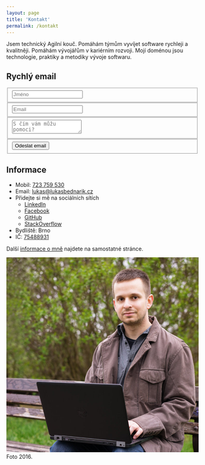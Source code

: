 ```yaml
---
layout: page
title: 'Kontakt'
permalink: /kontakt
---
```


Jsem technický Agilní kouč.
Pomáhám týmům vyvíjet software rychleji a kvalitněji.
Pomáhám vývojářům v kariérním rozvoji.
Mojí doménou jsou technologie, praktiky a metodiky vývoje softwaru.

## Rychlý email

<form id="contact" action="https://formspree.io/lukas@lukasbednarik.cz" method="POST">
  <fieldset>
    <input placeholder="Jméno" type="text" name="name" tabindex="1" required>
  </fieldset>
  <fieldset>
    <input placeholder="Email" type="email" name="_replyto" tabindex="2" required>
  </fieldset>
  <fieldset>
    <textarea placeholder="S čím vám můžu pomoci?" name="message" tabindex="3" required></textarea>
  </fieldset>
  <fieldset>
    <input type="text" name="_gotcha" style="display:none" />
    <input type="hidden" name="_next" value="/email-uspesne-odeslan" />
    <input type="hidden" name="_language" value="cs" />
    <button name="submit" type="submit" id="contact-submit" data-submit="...Odesílám" tabindex="4">Odeslat email</button>
  </fieldset>
</form>

## Informace

- Mobil: [723 759 530](tel:+420723759530)
- Email: [lukas@lukasbednarik.cz](mailto:lukas@lukasbednarik.cz)
- Přidejte si mě na sociálních sítích
  - [LinkedIn](https://cz.linkedin.com/in/lukasbednarik)
  - [Facebook](https://www.facebook.com/lukasbednarikcz)
  - [GitHub](https://github.com/sand-dollar)
  - [StackOverflow](http://stackoverflow.com/users/4734434/luk%C3%A1%C5%A1-bedna%C5%99%C3%ADk)
- Bydliště: Brno
- IČ: [75488931](http://wwwinfo.mfcr.cz/cgi-bin/ares/darv_res.cgi?odp=html&ICO=75488931)

Další [informace o mně](/o-mne) najdete na samostatné stránce.

![Lukáš Bednařík](/assets/lukasbednarik.jpg)
Foto 2016.
